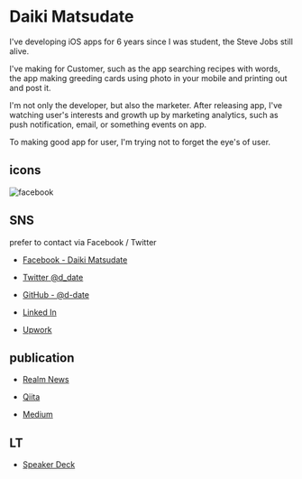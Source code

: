 # Daiki Matsudate

I've developing iOS apps for 6 years since I was student, the Steve Jobs still alive.

I've making for Customer, such as the app searching recipes with words, the app making greeding cards using photo in your mobile and printing out and post it.

I'm not only the developer, but also the marketer.
After releasing app, I've watching user's interests and growth up by marketing analytics, such as push notification, email, or something events on app.

To making good app for user, I'm trying not to forget the eye's of user.

## icons

![facebook](../imgs/IMG_7188.JPG.jpg)

## SNS

prefer to contact via Facebook / Twitter

* [Facebook - Daiki Matsudate](https://www.facebook.com/matsudate.daiki)

* [Twitter @d_date](https://twitter.com/d_date)

* [GitHub - @d-date](https://github.com/d-date)

* [Linked In](https://www.linkedin.com/in/daiki-matsudate-728272128)

* [Upwork](https://www.upwork.com/o/profiles/users/_~01fdb03fcde98b0f90/)

## publication

* [Realm News](https://realm.io/jp/news/)

* [Qiita](http://qiita.com/d_date)

* [Medium](https://medium.com/@d_date)

## LT

* [Speaker Deck](https://speakerdeck.com/d_date)
